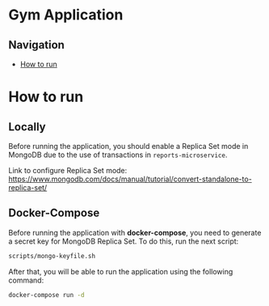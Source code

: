 # Gym Application

## Navigation
- [How to run](#How-to-run)

# How to run
## Locally

Before running the application, you should enable a Replica Set mode in MongoDB due to the use of transactions in `reports-microservice`. 

Link to configure Replica Set mode: https://www.mongodb.com/docs/manual/tutorial/convert-standalone-to-replica-set/ 

## Docker-Compose

Before running the application with **docker-compose**, you need to generate a secret key for MongoDB Replica Set. To do this, run the next script:
```bash
scripts/mongo-keyfile.sh
```

After that, you will be able to run the application using the following command:
```bash
docker-compose run -d
```
